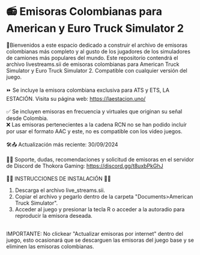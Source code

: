 # 📻 Emisoras Colombianas para American y Euro Truck Simulator 2

🚛Bienvenidos a este espacio dedicado a construir el archivo de emisoras colombianas más completo y al gusto de los jugadores de los simuladores de camiones más populares del mundo. 
Este repositorio contendrá el archivo livestreams.sii de emisoras colombianas para American Truck Simulator y Euro Truck Simulator 2. Compatible con cualquier versión del juego.
</br>
</br>
⏩ Se incluye la emisora colombiana exclusiva para ATS y ETS, LA ESTACIÓN. Visita su página web: https://laestacion.uno/
</br>
</br>
✅ Se incluyen emisoras en frecuencia y virtuales que originan su señal desde Colombia. </br>
❌ Las emisoras pertenecientes a la cadena RCN no se han podido incluír por usar el formato AAC y este, no es compatible con los video juegos.
</br>
</br>
🛠️📤 Actualización más reciente: 30/09/2024
</br>
</br>
🙋‍♂️ Soporte, dudas, recomendaciones y solicitud de emisoras en el servidor de Discord de Thokora Gaming: https://discord.gg/t8uxbPkGhJ
</br>
</br>
🧑‍🎓 INSTRUCCIONES DE INSTALACIÓN 🧑‍🎓
</br>
1. Descarga el archivo live_streams.sii.
2. Copiar el archivo y pegarlo dentro de la carpeta "Documents>American Truck Simulator".
3. Acceder al juego y presionar la tecla R o acceder a la autoradio para reproducir la emisora deseada.</br>
</br>
IMPORTANTE: No clickear "Actualizar emisoras por internet" dentro del juego, esto ocasionará que se descarguen las emisoras del juego base y se eliminen las emisoras colombianas.
